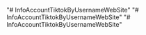 "# InfoAccountTiktokByUsernameWebSite" 
"# InfoAccountTiktokByUsernameWebSite" 
"# InfoAccountTiktokByUsernameWebSite" 
